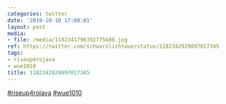 ```yaml
---
categories: twitter
date: '2019-10-10 17:08:01'
layout: post
media:
- file: /media/1182341796392775680.jpg
ref: https://twitter.com/schwarzlichtwue/status/1182342029097017345
tags:
- riseup4rojava
- wue1010
title: 1182342029097017345
---
```

[#riseup4rojava](/t/riseup4rojava) [#wue1010](/t/wue1010)  